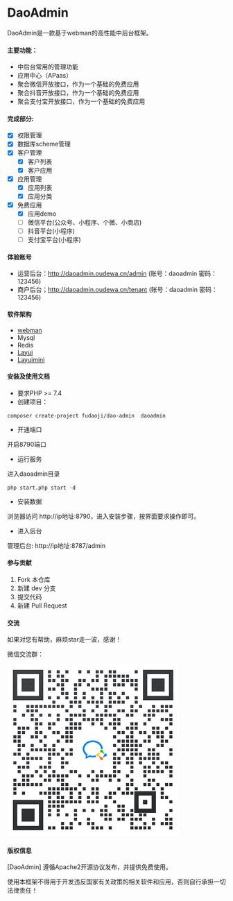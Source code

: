# DaoAdmin

DaoAdmin是一款基于webman的高性能中后台框架。


#### 主要功能：
- 中后台常用的管理功能
- 应用中心（APaas）
- 聚合微信开放接口，作为一个基础的免费应用
- 聚合抖音开放接口，作为一个基础的免费应用
- 聚合支付宝开放接口，作为一个基础的免费应用

#### 完成部分:
- [x] 权限管理
- [x] 数据库scheme管理
- [x] 客户管理
    - [x] 客户列表
    - [x] 客户应用
- [x] 应用管理
    - [x] 应用列表
    - [x] 应用分类
- [x] 免费应用
    - [x] 应用demo
    - [ ] 微信平台(公众号、小程序、个微、小商店)  
    - [ ] 抖音平台(小程序) 
    - [ ] 支付宝平台(小程序)    

#### 体验账号
- 运营后台：http://daoadmin.oudewa.cn/admin  (账号：daoadmin  密码：123456)
- 商户后台；http://daoadmin.oudewa.cn/tenant  (账号：daoadmin  密码：123456)

#### 软件架构
- [webman](https://www.workerman.net/doc/webman)
- Mysql
- Redis
- [Layui](https://www.layui.com/) 
- [Layuimini](http://layuimini.99php.cn/)

#### 安装及使用文档
- 要求PHP >= 7.4
- 创建项目：
~~~shell script
composer create-project fudaoji/dao-admin  daoadmin
~~~
- 开通端口

开启8790端口

- 运行服务

进入daoadmin目录
~~~shell script
php start.php start -d
~~~

- 安装数据

浏览器访问 http://ip地址:8790，进入安装步骤，按界面要求操作即可。

- 进入后台

管理后台: http://ip地址:8787/admin  

#### 参与贡献

1.  Fork 本仓库
2.  新建 dev 分支
3.  提交代码
4.  新建 Pull Request

#### 交流
如果对您有帮助，麻烦star走一波，感谢！

微信交流群：

![输入图片说明](wx_group.png)

#### 版权信息
[DaoAdmin] 遵循Apache2开源协议发布，并提供免费使用。

使用本框架不得用于开发违反国家有关政策的相关软件和应用，否则自行承担一切法律责任！